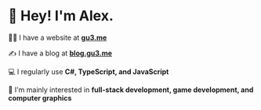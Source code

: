 # 👋 Hey! I'm Alex.

👨‍💻 I have a website at <b><a href="https://gu3.me/">gu3.me</a></b>

✍️ I have a blog at <b><a href="https://blog.gu3.me/">blog.gu3.me</a></b>

💻 I regularly use <b>C#, TypeScript, and JavaScript</b>

🤔 I'm mainly interested in <b>full-stack development, game development, and computer graphics</b>
